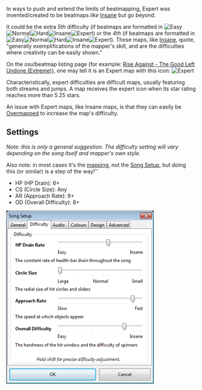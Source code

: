 In ways to push and extend the limits of beatmapping, Expert was invented/created to be beatmaps *like* [Insane](Insane) but go beyond.

It could be the extra *5th* difficulty (if beatmaps are formatted in ![Easy](/wiki/shared/Easy-s.png "Easy")![Normal](/wiki/shared/Normal-s.png "Normal")![Hard](/wiki/shared/Hard-s.png "Hard")![Insane](/wiki/shared/Insane-s.png "Insane")![Expert](/wiki/shared/Expert-s.png "Expert")) or the *4th* (if beatmaps are formatted in ![Easy](/wiki/shared/Easy-s.png "Easy")![Normal](/wiki/shared/Normal-s.png "Normal")![Hard](/wiki/shared/Hard-s.png "Hard")![Insane](/wiki/shared/Insane-s.png "Insane")![Expert](/wiki/shared/Expert-s.png "Expert")). These maps, like [Insane](Insane), quote, "generally exemplifications of the mapper's skill, and are the difficulties where creativity can be easily shown."

On the osu!beatmap listing page (for example: [Rise Against - The Good Left Undone (Extreme)](https://osu.ppy.sh/b/774564)), one may tell it is an Expert map with this icon: ![Expert](/wiki/shared/Expert-s.png "Expert")

Characteristically, expert difficulties are difficult maps, usually featuring both streams and jumps. A map receives the expert icon when its star rating reaches more than 5.25 stars.

An issue with Expert maps, like Insane maps, is that they can easily be [Overmapped](Overmapped) to increase the map's difficulty.

Settings
--------

*Note: this is only a general suggestion. The difficulty setting will vary depending on the song itself and mapper's own style.*

Also note: in most cases it's the [mapping](mapping), not the [Song Setup](Song_Setup), but doing this (or similar) is a step of the way!''

-   HP (HP Drain): 6+
-   CS (Circle Size): Any
-   AR (Approach Rate): 9+
-   OD (Overall Difficulty): 8+

![Potential difficulty settings for Expert.](Expertsetup.png "Potential difficulty settings for Expert.")
